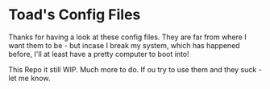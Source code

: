 # Toad's Config Files
Thanks for having a look at these config files. They are far from where I want them to be - but incase I break my system, which has happened before, I'll at least have a pretty computer to boot into! 

This Repo it still WIP. Much more to do. If ou try to use them and they suck - let me know. 

